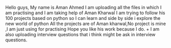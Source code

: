 Hello guys, My name is Aman Ahmed 
I am uploading all the files in which I am practising and I am taking help of Aman Kharwal
I am trying to follow his 100 projects based on python so I can learn and side by side i explore the new world of python
All the projects are of Aman kharwal,No project is mine ,I am just using for practising
Hope you like his work because I do.
+
I am also uploading interview questions that i think might be ask in interview questions.
